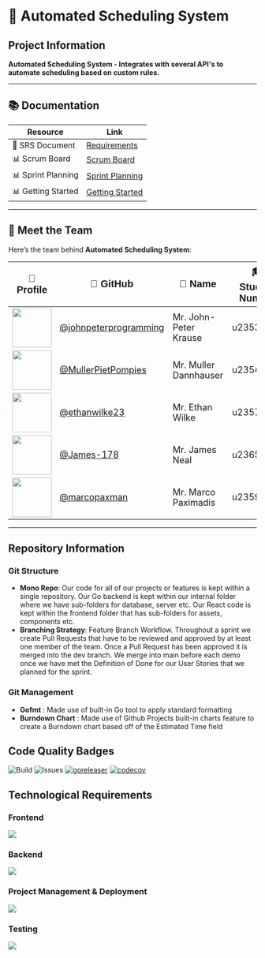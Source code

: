 # 🚀 Automated Scheduling System

## Project Information
**Automated Scheduling System - Integrates with several API's to automate scheduling based on custom rules.**  

---

## 📚 Documentation  
| Resource | Link |
|----------|------|
| 📄 SRS Document | [Requirements](https://github.com/COS301-SE-2025/Automated-Scheduling-System/wiki/Software-Requirements-Specification) |
| 📊 Scrum Board | [Scrum Board](https://github.com/orgs/COS301-SE-2025/projects/145) |
| 📊 Sprint Planning | [Sprint Planning](https://github.com/orgs/COS301-SE-2025/projects/145/views/3?sliceBy%5Bvalue%5D=Task&pane=info) |
| 📊 Getting Started | [Getting Started](https://github.com/COS301-SE-2025/Automated-Scheduling-System/wiki/Getting-Started) |

---

## 👥 Meet the Team 
Here’s the team behind **Automated Scheduling System**:

<table>
  <thead>
    <tr>
      <th style="font-size: 20px; font-family: 'Verdana', sans-serif;">📸 Profile</th>
      <th style="font-size: 20px; font-family: 'Verdana', sans-serif;">👾 GitHub</th>
      <th style="font-size: 20px; font-family: 'Verdana', sans-serif;">🧑 Name</th>
      <th style="font-size: 20px; font-family: 'Verdana', sans-serif;">🎓 Student Number</th>
        <th style="font-size: 20px; font-family: 'Verdana', sans-serif;">🧑‍💻LinkedIn</th>
      <th style="font-size: 20px; font-family: 'Verdana', sans-serif;">📄Description</th>

  </tr>
  </thead>
  <tbody>
    <tr>
      <td><img src="https://github.com/johnpeterprogramming.png" width="80"></td>
      <td><a href="https://github.com/johnpeterprogramming" style="font-size: 18px;">@johnpeterprogramming</a></td>
      <td style="font-size: 18px;">Mr. John-Peter Krause</td>
      <td style="font-size: 18px;">u23533529</td>
      <td><a href= "https://www.linkedin.com/in/johna-krause-584b351a9/" style="font-size: 18px;">@John-Peter Krause</a></td>
      <td style="font-size: 18px;"><strong>Team lead</strong></td>
    </tr>
    <tr>
      <td><img src="https://github.com/MullerPietPompies.png" width="80"></td>
      <td><a href="https://github.com/MullerPietPompies" style="font-size: 18px;">@MullerPietPompies</a></td>
      <td style="font-size: 18px;">Mr. Muller Dannhauser</td>
      <td style="font-size: 18px;">u23542765</td>
      <td><a href="https://www.linkedin.com/in/muller-dannhauser-02923424b?utm_source=share&utm_campaign=share_via&utm_content=profile&utm_medium=android_app" style="font-size: 18px;">@Muller Dannhauser</a></td>
      <td style="font-size: 18px;"><strong>Developer</strong></td>
    </tr>
    <tr>
      <td><img src="https://github.com/ethanwilke23.png" width="80"></td>
      <td><a href="https://github.com/ethanwilke23" style="font-size: 18px;">@ethanwilke23</a></td>
      <td style="font-size: 18px;">Mr. Ethan Wilke</td>
      <td style="font-size: 18px;">u23577674</td>
      <td><a href="https://www.linkedin.com/in/ethan-wilke-80b15b343/" style="font-size: 18px;">@Ethan Wilke</a></td>
      <td style="font-size: 18px;"><strong>Developer</strong></td>
    </tr>
    <tr>
      <td><img src="https://github.com/James-178.png" width="80"></td>
      <td><a href="https://github.com/James-178" style="font-size: 18px;">@James-178</a></td>
      <td style="font-size: 18px;">Mr. James Neal</td>
      <td style="font-size: 18px;">u23656175</td>
      <td><a href="https://www.linkedin.com/in/james-neale-babbb626a/" style="font-size: 18px;">@James Neal</a></td>
      <td style="font-size: 18px;"><strong>Developer</strong></td>
    </tr>
    <tr>
      <td><img src="https://github.com/marcopaxman.png" width="80"></td>
      <td><a href="https://github.com/marcopaxman" style="font-size: 18px;">@marcopaxman</a></td>
      <td style="font-size: 18px;">Mr. Marco Paximadis</td>
      <td style="font-size: 18px;">u23590883</td>
      <td><a href="https://za.linkedin.com/in/marco-paximadis-b64503356" style="font-size: 18px;">@Marco Paximadis</a></td>
      <td style="font-size: 18px;"><strong>Developer</strong></td>
    </tr>
  </tbody>
</table>

---

## Repository Information
### Git Structure
- **Mono Repo**: Our code for all of our projects or features is kept within a single repository. Our Go backend is kept within our internal folder where we have sub-folders for database, server etc. Our React code is kept within the frontend folder that has sub-folders for assets, components etc.
- **Branching Strategy**: Feature Branch Workflow. Throughout a sprint we create Pull Requests that have to be reviewed and approved by at least one member of the team. Once a Pull Request has been approved it is merged into the dev branch. We merge into main before each demo once we have met the Definition of Done for our User Stories that we planned for the sprint.

### Git Management
- **Gofmt** : Made use of built-in Go tool to apply standard formatting
- **Burndown Chart** : Made use of Github Projects built-in charts feature to create a Burndown chart based off of the Estimated Time field

## Code Quality Badges
![Build](https://github.com/COS301-SE-2025/Automated-Scheduling-System/actions/workflows/go-test.yml/badge.svg)
![Issues](https://img.shields.io/github/issues/COS301-SE-2025/Automated-Scheduling-System)
[![goreleaser](https://github.com/COS301-SE-2025/Automated-Scheduling-System/actions/workflows/release.yml/badge.svg)](https://github.com/COS301-SE-2025/Automated-Scheduling-System/actions/workflows/release.yml)
[![codecov](https://codecov.io/gh/COS301-SE-2025/Automated-Scheduling-System/branch/dev/graph/badge.svg)](https://github.com/COS301-SE-2025/Automated-Scheduling-System)


## Technological  Requirements
 ### Frontend
 <img src="https://skillicons.dev/icons?i=tailwindcss,typescript,react,vite"/>
  
 ### Backend
 <img src="https://skillicons.dev/icons?i=go"/>
    
 ### Project Management & Deployment
 <img src="https://skillicons.dev/icons?i=git,githubactions,yarn,docker"/>
   
 ### Testing
 <img src="https://skillicons.dev/icons?i=vitest"/>
